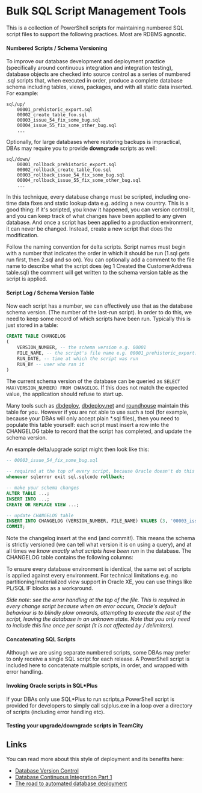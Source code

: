 Bulk SQL Script Management Tools
================================

This is a collection of PowerShell scripts for maintaining numbered SQL script files to support the following practices. Most are RDBMS agnostic.

#### Numbered Scripts / Schema Versioning

To improve our database development and deployment practice (specifically around continuous integration and integration testing), database objects are checked into source control as a series of numbered .sql scripts that, when executed in order, produce a complete database schema including tables, views, packages, and with all static data inserted. For example:

```
sql/up/
    00001_prehistoric_export.sql
    00002_create_table_foo.sql
    00003_issue_54_fix_some_bug.sql
    00004_issue_55_fix_some_other_bug.sql
    ...
```

Optionally, for large databases where restoring backups is impractical, DBAs may require you to provide **downgrade** scripts as well:

```
sql/down/
    00001_rollback_prehistoric_export.sql
    00002_rollback_create_table_foo.sql
    00003_rollback_issue_54_fix_some_bug.sql
    00004_rollback_issue_55_fix_some_other_bug.sql
    ...
```

In this technique, every database change must be scripted, including one-time data fixes and static lookup data e.g. adding a new country. This is a good thing: if it's scripted, you know it happened, you can version control it, and you can keep track of what changes have been applied to any given database. And once a script has been applied to a production environment, it can never be changed. Instead, create a new script that does the modification.

Follow the naming convention for delta scripts. Script names must begin with a number that indicates the order in which it should be run (1.sql gets run first, then 2.sql and so on). You can optionally add a comment to the file name to describe what the script does (eg 1 Created the CustomerAddress table.sql) the comment will get written to the schema version table as the script is applied.

#### Script Log / Schema Version Table

Now each script has a number, we can effectively use that as the database schema version. (The number of the last-run script). In order to do this, we need to keep some record of which scripts have been run. Typically this is just stored in a table:

```sql
CREATE TABLE CHANGELOG
(
    VERSION_NUMBER, -- the schema version e.g. 00001
    FILE_NAME, -- the script's file name e.g. 00001_prehistoric_export.sql
    RUN_DATE, -- time at which the script was run
    RUN_BY -- user who ran it
)
```
The current schema version of the database can be queried as `SELECT MAX(VERSION_NUMBER) FROM CHANGELOG`. If this does not match the expected value, the application should refuse to start up.

Many tools such as [dbdeploy](http://dbdeploy.com), [dbdeploy.net](http://dbdeploynet2.codeplex.com) and [roundhouse](https://github.com/chucknorris/roundhouse/wiki) maintain this table for you. However if you are not able to use such a tool (for example, because your DBAs will only accept plain *.sql files), then you need to populate this table yourself: each script must insert a row into the CHANGELOG table to record that the script has completed, and update the schema version.

An example delta/upgrade script might then look like this:

```sql
-- 00003_issue_54_fix_some_bug.sql

-- required at the top of every script, because Oracle doesn't do this by default.
whenever sqlerror exit sql.sqlcode rollback;

-- make your schema changes
ALTER TABLE ...;
INSERT INTO ...;
CREATE OR REPLACE VIEW ...;

-- update CHANGELOG table
INSERT INTO CHANGELOG (VERSION_NUMBER, FILE_NAME) VALUES (3, '00003_issue_54_fix_some_bug.sql');
COMMIT;
```

Note the changelog insert at the end (and commit\!). This means the schema is strictly versioned (we can tell what version it is on using a query), and at all times *we know exactly what scripts have been run* in the database. The CHANGELOG table contains the following columns:

To ensure every database environment is identical, the same set of scripts is applied against every environment. For technical limitations e.g. no partitioning/materialized view support in Oracle XE, you can use things like PL/SQL IF blocks as a workaround.

*Side note: see the error handling at the top of the file. This is required in every change script because when an error occurs, Oracle's default behaviour is to blindly plow onwards, attempting to execute the rest of the script, leaving the database in an unknown state. Note that you only need to include this line once per script (it is not affected by / delimiters).*

#### Concatenating SQL Scripts

Although we are using separate numbered scripts, some DBAs may prefer to only receive a single SQL script for each release. A PowerShell script is included here to concatenate multiple scripts, in order, and wrapped with error handling.

#### Invoking Oracle scripts in SQL*Plus

If your DBAs only use SQL*Plus to run scripts,a PowerShell script is provided for developers to simply call sqlplus.exe in a loop over a directory of scripts (including error handling etc).

#### Testing your upgrade/downgrade scripts in TeamCity

## Links

You can read more about this style of deployment and its benefits here:
* [Database Version Control](http://techportal.ibuildings.com/2011/01/11/database-version-control)
* [Database Continuous Integration Part 1](http://www.pebblesteps.com/post/Database-Continuous-Integration-Part-1.aspx)
* [The road to automated database deployment](http://richarddingwall.name/2011/02/09/the-road-to-automated-database-deployment)